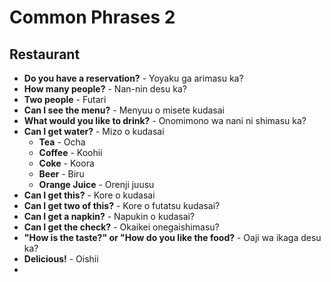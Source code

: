 # Common Phrases 2

## Restaurant
- **Do you have a reservation?** - Yoyaku ga arimasu ka?
- **How many people?** - Nan-nin desu ka?
- **Two people** - Futari
- **Can I see the menu?** - Menyuu o misete kudasai
- **What would you like to drink?** - Onomimono wa nani ni shimasu ka?
- **Can I get water?** - Mizo o kudasai
  - **Tea** - Ocha
  - **Coffee** - Koohii
  - **Coke** - Koora
  - **Beer** - Biru
  - **Orange Juice** - Orenji juusu
- **Can I get this?** - Kore o kudasai
- **Can I get two of this?** - Kore o futatsu kudasai?
- **Can I get a napkin?** - Napukin o kudasai?
- **Can I get the check?** - Okaikei onegaishimasu?
- **"How is the taste?" or "How do you like the food?** - Oaji wa ikaga desu ka?
- **Delicious!** - Oishii
- 

